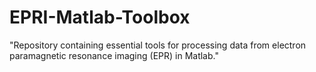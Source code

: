 # EPRI-Matlab-Toolbox
"Repository containing essential tools for processing data from electron paramagnetic resonance imaging (EPR) in Matlab."
